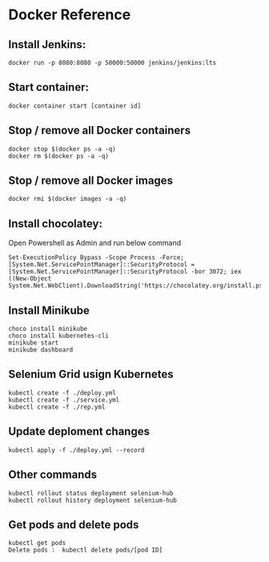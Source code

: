 # Docker Reference

## Install Jenkins:
```docker
docker run -p 8080:8080 -p 50000:50000 jenkins/jenkins:lts
```
## Start container:
```docker
docker container start [container id]
```
## Stop / remove all Docker containers
```docker
docker stop $(docker ps -a -q)
docker rm $(docker ps -a -q)
```
## Stop / remove all Docker images
```docker
docker rmi $(docker images -a -q)
```
## Install chocolatey:
Open Powershell as Admin and run below command
```shell
Set-ExecutionPolicy Bypass -Scope Process -Force; [System.Net.ServicePointManager]::SecurityProtocol = [System.Net.ServicePointManager]::SecurityProtocol -bor 3072; iex ((New-Object System.Net.WebClient).DownloadString('https://chocolatey.org/install.ps1'))
```
## Install Minikube
```docker
choco install minikube
choco install kubernetes-cli
minikube start
minikube dashboard
```
## Selenium Grid usign Kubernetes

```docker
kubectl create -f ./deploy.yml
kubectl create -f ./service.yml
kubectl create -f ./rep.yml
```
## Update deploment changes
```docker
kubectl apply -f ./deploy.yml --record
```
## Other commands
```docker
kubectl rollout status deployment selenium-hub
kubectl rollout history deployment selenium-hub
```
## Get pods and delete pods
```docker
kubectl get pods
Delete pods :  kubectl delete pods/[pod ID]
```
